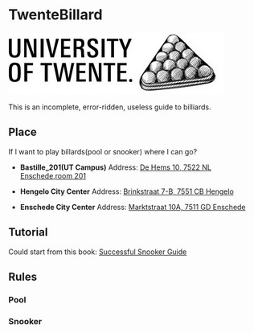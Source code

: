 # TwenteBillard
 ![TwenteBillardLogo](resources/logo.jpg)

This is an incomplete, error-ridden, useless guide to billiards.

## Place
If I want to play billards(pool or snooker) where I can go?
- **Bastille_201(UT Campus)** 
Address: <u>De Hems 10, 7522 NL Enschede,room 201</u>

- **Hengelo City Center**
Address: <u>Brinkstraat 7-B, 7551 CB Hengelo</u>

- **Enschede City Center**
Address: <u>Marktstraat 10A, 7511 GD Enschede</u>

## Tutorial
Could start from this book: [Successful Snooker Guide](https://www.dunns-cues.com/pics/successfulsnooker.pdf)


## Rules
### Pool

### Snooker







